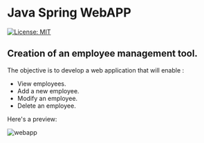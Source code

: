 # Java Spring WebAPP  
[![License: MIT](https://img.shields.io/badge/License-MIT-yellow.svg)](https://opensource.org/licenses/MIT)

## Creation of an employee management tool.  
The objective is to develop a web application that will enable :
- View employees.
- Add a new employee.
- Modify an employee.
- Delete an employee.

Here's a preview:  

![webapp](https://github.com/eduardoschoepf/webapp/assets/16887540/502c618c-6930-433f-b729-3aa659624baa)
